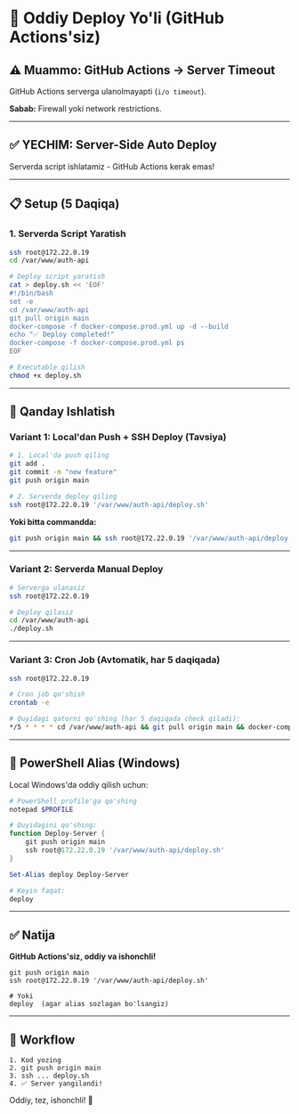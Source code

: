 # 🚀 Oddiy Deploy Yo'li (GitHub Actions'siz)

## ⚠️ Muammo: GitHub Actions → Server Timeout

GitHub Actions serverga ulanolmayapti (`i/o timeout`).

**Sabab:** Firewall yoki network restrictions.

---

## ✅ YECHIM: Server-Side Auto Deploy

Serverda script ishlatamiz - GitHub Actions kerak emas!

---

## 📋 Setup (5 Daqiqa)

### 1. Serverda Script Yaratish

```bash
ssh root@172.22.0.19
cd /var/www/auth-api

# Deploy script yaratish
cat > deploy.sh << 'EOF'
#!/bin/bash
set -e
cd /var/www/auth-api
git pull origin main
docker-compose -f docker-compose.prod.yml up -d --build
echo "✅ Deploy completed!"
docker-compose -f docker-compose.prod.yml ps
EOF

# Executable qilish
chmod +x deploy.sh
```

---

## 🚀 Qanday Ishlatish

### Variant 1: Local'dan Push + SSH Deploy (Tavsiya)

```bash
# 1. Local'da push qiling
git add .
git commit -m "new feature"
git push origin main

# 2. Serverda deploy qiling
ssh root@172.22.0.19 '/var/www/auth-api/deploy.sh'
```

**Yoki bitta commandda:**

```bash
git push origin main && ssh root@172.22.0.19 '/var/www/auth-api/deploy.sh'
```

---

### Variant 2: Serverda Manual Deploy

```bash
# Serverga ulanasiz
ssh root@172.22.0.19

# Deploy qilasiz
cd /var/www/auth-api
./deploy.sh
```

---

### Variant 3: Cron Job (Avtomatik, har 5 daqiqada)

```bash
ssh root@172.22.0.19

# Cron job qo'shish
crontab -e

# Quyidagi qatorni qo'shing (har 5 daqiqada check qiladi):
*/5 * * * * cd /var/www/auth-api && git pull origin main && docker-compose -f docker-compose.prod.yml up -d --build >> /var/log/auto-deploy.log 2>&1
```

---

## 🎯 PowerShell Alias (Windows)

Local Windows'da oddiy qilish uchun:

```powershell
# PowerShell profile'ga qo'shing
notepad $PROFILE

# Quyidagini qo'shing:
function Deploy-Server {
    git push origin main
    ssh root@172.22.0.19 '/var/www/auth-api/deploy.sh'
}

Set-Alias deploy Deploy-Server

# Keyin faqat:
deploy
```

---

## ✅ Natija

**GitHub Actions'siz, oddiy va ishonchli!**

```
git push origin main
ssh root@172.22.0.19 '/var/www/auth-api/deploy.sh'

# Yoki
deploy  (agar alias sozlagan bo'lsangiz)
```

---

## 🔄 Workflow

```
1. Kod yozing
2. git push origin main
3. ssh ... deploy.sh
4. ✅ Server yangilandi!
```

Oddiy, tez, ishonchli! 🎉

